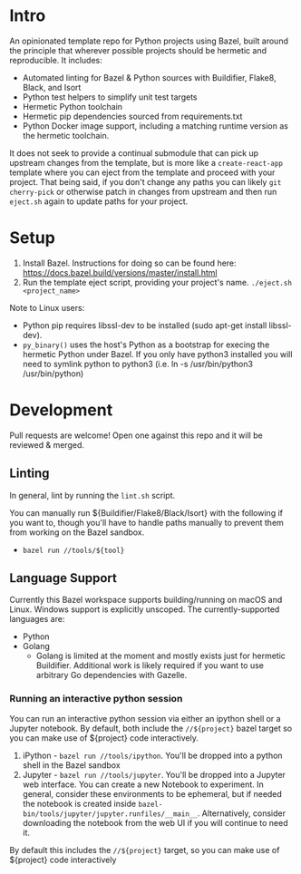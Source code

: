 # Intro
An opinionated template repo for Python projects using Bazel, built around the principle that
wherever possible projects should be hermetic and reproducible. It includes:

- Automated linting for Bazel & Python sources with Buildifier, Flake8, Black, and Isort
- Python test helpers to simplify unit test targets
- Hermetic Python toolchain
- Hermetic pip dependencies sourced from requirements.txt
- Python Docker image support, including a matching runtime version as the hermetic toolchain.

It does not seek to provide a continual submodule that can pick up upstream changes from the
template, but is more like a `create-react-app` template where you can eject from the template
and proceed with your project. That being said, if you don't change any paths you can likely
`git cherry-pick` or otherwise patch in changes from upstream and then run `eject.sh` again
to update paths for your project.

# Setup

1. Install Bazel. Instructions for doing so can be found here:
   https://docs.bazel.build/versions/master/install.html
2. Run the template eject script, providing your project's name. `./eject.sh <project_name>`

Note to Linux users:
* Python pip requires libssl-dev to be installed (sudo apt-get install libssl-dev).
* `py_binary()` uses the host's Python as a bootstrap for execing the hermetic Python under Bazel.
   If you only have python3 installed you will need to symlink python to python3
   (i.e. ln -s /usr/bin/python3 /usr/bin/python)

# Development

Pull requests are welcome! Open one against this repo and it will be reviewed & merged.

## Linting

In general, lint by running the `lint.sh` script.

You can manually run ${Buildifier/Flake8/Black/Isort} with the following if you want to, though
you'll have to handle paths manually to prevent them from working on the Bazel sandbox.

- `bazel run //tools/${tool}`

## Language Support

Currently this Bazel workspace supports building/running on macOS and Linux. Windows support is
explicitly unscoped. The currently-supported languages are:

- Python
- Golang
  - Golang is limited at the moment and mostly exists just for hermetic Buildifier. Additional work
    is likely required if you want to use arbitrary Go dependencies with Gazelle.

### Running an interactive python session
You can run an interactive python session via either an ipython shell or a Jupyter notebook. By
default, both include the `//${project}` bazel target so you can make use of ${project} code
interactively.

1. iPython - `bazel run //tools/ipython`. You'll be dropped into a python shell in the Bazel sandbox
2. Jupyter - `bazel run //tools/jupyter`. You'll be dropped into a Jupyter web interface. You can
   create a new Notebook to experiment. In general, consider these environments to be ephemeral, but
   if needed the notebook is created inside `bazel-bin/tools/jupyter/jupyter.runfiles/__main__`.
   Alternatively, consider downloading the notebook from the web UI if you will continue to need it.

By default this includes the `//${project}` target, so you can make use of ${project} code interactively
